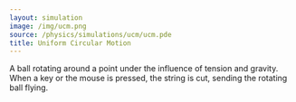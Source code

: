 ```yaml
---
layout: simulation
image: /img/ucm.png
source: /physics/simulations/ucm/ucm.pde
title: Uniform Circular Motion
---
```


A ball rotating around a point under the influence of tension and gravity. When a key or the mouse is pressed, the string is cut, sending the rotating ball flying.
